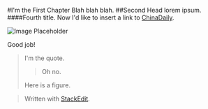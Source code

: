 
#I'm the First Chapter
Blah blah blah.
##Second Head
lorem ipsum.
####Fourth title.
Now I'd like to insert a link to [ChinaDaily](http://www.baidu.com).

![Image Placeholder](http://d.picphotos.baidu.com/album/s%3D900%3Bq%3D90/sign=7f73c6dc5cdf8db1b82e70643918ac69/a08b87d6277f9e2f241bda4c1d30e924b899f34c.jpg "I am a figure")

Good job!

> I'm the quote.
>>Oh no.
> 
> Here is a figure.
> 

> Written with [StackEdit](https://stackedit.io/).